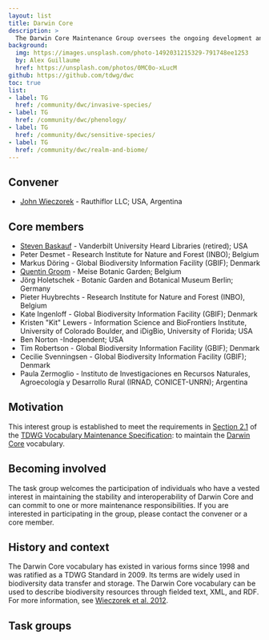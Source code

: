 ```yaml
---
layout: list
title: Darwin Core
description: >
  The Darwin Core Maintenance Group oversees the ongoing development and stewardship of the Darwin Core Standard. This includes evaluating proposed additions and changes, offering usage guidelines and examples, and safeguarding the consistency and longevity of metadata associated with the standard’s components. Members of the Maintenance Group are deeply committed to maintaining the stability, interoperability, and continued evolution of Darwin Core to meet the needs of the biodiversity informatics community.
background:
  img: https://images.unsplash.com/photo-1492031215329-791748ee1253
  by: Alex Guillaume
  href: https://unsplash.com/photos/0MC0o-xLucM
github: https://github.com/tdwg/dwc
toc: true
list:
- label: TG
  href: /community/dwc/invasive-species/
- label: TG
  href: /community/dwc/phenology/
- label: TG
  href: /community/dwc/sensitive-species/
- label: TG
  href: /community/dwc/realm-and-biome/
---
```


## Convener

- [John Wieczorek](mailto:gtuco.btuco@gmail.com) - Rauthiflor LLC; USA, Argentina

## Core members

- [Steven Baskauf](mailto:steve.baskauf@gmail.com) - Vanderbilt University Heard Libraries (retired); USA
- Peter Desmet - Research Institute for Nature and Forest (INBO); Belgium
- Markus Döring - Global Biodiversity Information Facility (GBIF); Denmark
- [Quentin Groom](mailto:quentin.groom@plantentuinmeise.be) - Meise Botanic Garden; Belgium
- Jörg Holetschek - Botanic Garden and Botanical Museum Berlin; Germany
- Pieter Huybrechts - Research Institute for Nature and Forest (INBO), Belgium
- Kate Ingenloff - Global Biodiversity Information Facility (GBIF); Denmark
- Kristen "Kit" Lewers - Information Science and BioFrontiers Institute, University of Colorado Boulder, and iDigBio, University of Florida; USA
- Ben Norton -Independent; USA
- Tim Robertson - Global Biodiversity Information Facility (GBIF); Denmark
- Cecilie Svenningsen - Global Biodiversity Information Facility (GBIF); Denmark
- Paula Zermoglio - Instituto de Investigaciones en Recursos Naturales, Agroecología y Desarrollo Rural (IRNAD, CONICET-UNRN); Argentina

## Motivation

This interest group is established to meet the requirements in [Section 2.1](https://github.com/tdwg/vocab/blob/master/vms/maintenance-specification.md#21-vocabulary-maintenance-interest-groups) of the [TDWG Vocabulary Maintenance Specification](https://github.com/tdwg/vocab/blob/master/vms/maintenance-specification.md): to maintain the [Darwin Core](/standards/dwc/) vocabulary.

## Becoming involved

The task group welcomes the participation of individuals who have a vested interest in maintaining the stability and interoperability of Darwin Core and can commit to one or more maintenance responsibilities. If you are interested in participating in the group, please contact the convener or a core member.

## History and context

The Darwin Core vocabulary has existed in various forms since 1998 and was ratified as a TDWG Standard in 2009. Its terms are widely used in biodiversity data transfer and storage. The Darwin Core vocabulary can be used to describe biodiversity resources through fielded text, XML, and RDF. For more information, see [Wieczorek et al. 2012](https://doi.org/10.1371/journal.pone.0029715).

## Task groups

<!-- list will be inserted below content -->
